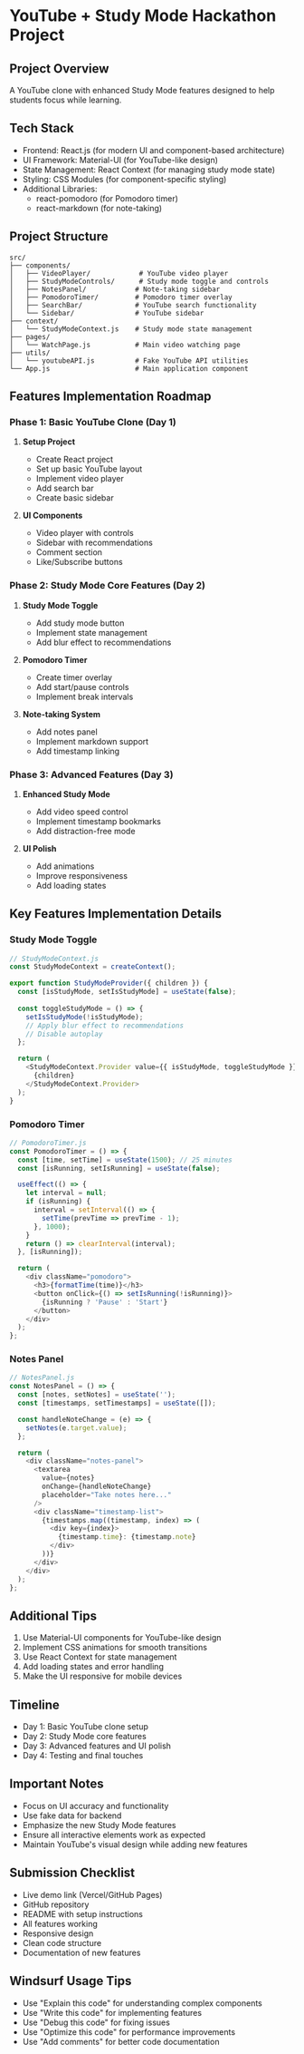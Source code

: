 # YouTube + Study Mode Hackathon Project

## Project Overview
A YouTube clone with enhanced Study Mode features designed to help students focus while learning.

## Tech Stack
- Frontend: React.js (for modern UI and component-based architecture)
- UI Framework: Material-UI (for YouTube-like design)
- State Management: React Context (for managing study mode state)
- Styling: CSS Modules (for component-specific styling)
- Additional Libraries:
  - react-pomodoro (for Pomodoro timer)
  - react-markdown (for note-taking)

## Project Structure
```
src/
├── components/
│   ├── VideoPlayer/            # YouTube video player
│   ├── StudyModeControls/      # Study mode toggle and controls
│   ├── NotesPanel/            # Note-taking sidebar
│   ├── PomodoroTimer/         # Pomodoro timer overlay
│   ├── SearchBar/             # YouTube search functionality
│   └── Sidebar/               # YouTube sidebar
├── context/
│   └── StudyModeContext.js    # Study mode state management
├── pages/
│   └── WatchPage.js           # Main video watching page
├── utils/
│   └── youtubeAPI.js          # Fake YouTube API utilities
└── App.js                     # Main application component
```

## Features Implementation Roadmap

### Phase 1: Basic YouTube Clone (Day 1)
1. **Setup Project**
   - Create React project
   - Set up basic YouTube layout
   - Implement video player
   - Add search bar
   - Create basic sidebar

2. **UI Components**
   - Video player with controls
   - Sidebar with recommendations
   - Comment section
   - Like/Subscribe buttons

### Phase 2: Study Mode Core Features (Day 2)
1. **Study Mode Toggle**
   - Add study mode button
   - Implement state management
   - Add blur effect to recommendations

2. **Pomodoro Timer**
   - Create timer overlay
   - Add start/pause controls
   - Implement break intervals

3. **Note-taking System**
   - Add notes panel
   - Implement markdown support
   - Add timestamp linking

### Phase 3: Advanced Features (Day 3)
1. **Enhanced Study Mode**
   - Add video speed control
   - Implement timestamp bookmarks
   - Add distraction-free mode

2. **UI Polish**
   - Add animations
   - Improve responsiveness
   - Add loading states

## Key Features Implementation Details

### Study Mode Toggle
```javascript
// StudyModeContext.js
const StudyModeContext = createContext();

export function StudyModeProvider({ children }) {
  const [isStudyMode, setIsStudyMode] = useState(false);
  
  const toggleStudyMode = () => {
    setIsStudyMode(!isStudyMode);
    // Apply blur effect to recommendations
    // Disable autoplay
  };

  return (
    <StudyModeContext.Provider value={{ isStudyMode, toggleStudyMode }}>
      {children}
    </StudyModeContext.Provider>
  );
}
```

### Pomodoro Timer
```javascript
// PomodoroTimer.js
const PomodoroTimer = () => {
  const [time, setTime] = useState(1500); // 25 minutes
  const [isRunning, setIsRunning] = useState(false);

  useEffect(() => {
    let interval = null;
    if (isRunning) {
      interval = setInterval(() => {
        setTime(prevTime => prevTime - 1);
      }, 1000);
    }
    return () => clearInterval(interval);
  }, [isRunning]);

  return (
    <div className="pomodoro">
      <h3>{formatTime(time)}</h3>
      <button onClick={() => setIsRunning(!isRunning)}>
        {isRunning ? 'Pause' : 'Start'}
      </button>
    </div>
  );
};
```

### Notes Panel
```javascript
// NotesPanel.js
const NotesPanel = () => {
  const [notes, setNotes] = useState('');
  const [timestamps, setTimestamps] = useState([]);

  const handleNoteChange = (e) => {
    setNotes(e.target.value);
  };

  return (
    <div className="notes-panel">
      <textarea 
        value={notes} 
        onChange={handleNoteChange}
        placeholder="Take notes here..."
      />
      <div className="timestamp-list">
        {timestamps.map((timestamp, index) => (
          <div key={index}>
            {timestamp.time}: {timestamp.note}
          </div>
        ))}
      </div>
    </div>
  );
};
```

## Additional Tips
1. Use Material-UI components for YouTube-like design
2. Implement CSS animations for smooth transitions
3. Use React Context for state management
4. Add loading states and error handling
5. Make the UI responsive for mobile devices

## Timeline
- Day 1: Basic YouTube clone setup
- Day 2: Study Mode core features
- Day 3: Advanced features and UI polish
- Day 4: Testing and final touches

## Important Notes
- Focus on UI accuracy and functionality
- Use fake data for backend
- Emphasize the new Study Mode features
- Ensure all interactive elements work as expected
- Maintain YouTube's visual design while adding new features

## Submission Checklist
- Live demo link (Vercel/GitHub Pages)
- GitHub repository
- README with setup instructions
- All features working
- Responsive design
- Clean code structure
- Documentation of new features

## Windsurf Usage Tips
- Use "Explain this code" for understanding complex components
- Use "Write this code" for implementing features
- Use "Debug this code" for fixing issues
- Use "Optimize this code" for performance improvements
- Use "Add comments" for better code documentation
